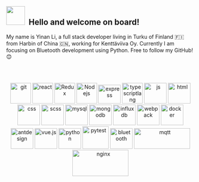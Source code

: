 <h2> <img src="https://emojis.slackmojis.com/emojis/images/1588315024/8823/hyperkitty.gif?1588315024" width="50" />&nbsp Hello and welcome on board!</h2>
<p>
My name is Yinan Li, a full stack developer living in Turku of Finland 🇫🇮 from Harbin of China 🇨🇳, working for Kenttäviiva Oy. Currently I am focusing on Bluetooth development using Python. Free to follow my GitHub! 😊 
</p>

<br />
<br />
<p align="center">
  <img src="https://www.vectorlogo.zone/logos/git-scm/git-scm-icon.svg" alt="git" width="55" height="55"/> 
  <img src="https://www.vectorlogo.zone/logos/reactjs/reactjs-icon.svg" alt="react" width="55" height="55"/>
  <img src="https://github.com/detain/svg-logos/blob/master/svg/redux.svg" alt="Redux" width="55" height="55"/>
  <img src="https://www.vectorlogo.zone/logos/nodejs/nodejs-icon.svg" alt="Nodejs" width="55" height="55"/>
  <img src="https://www.vectorlogo.zone/logos/expressjs/expressjs-ar21.svg" alt="express" width="60" height="50"/>
  <img src="https://www.vectorlogo.zone/logos/typescriptlang/typescriptlang-icon.svg" alt="typescriptlang" width="55" height="55"/>
  <img src="https://www.vectorlogo.zone/logos/javascript/javascript-icon.svg" alt="js" width="60" height="55"/>
  <img src="https://www.vectorlogo.zone/logos/w3_html5/w3_html5-icon.svg" alt="html" width="60" height="55"/>
  <img src="https://www.vectorlogo.zone/logos/w3_css/w3_css-icon.svg" alt="css" width="60" height="55"/>
  <img src="https://www.vectorlogo.zone/logos/sass-lang/sass-lang-icon.svg" alt="scss" width="60" height="55"/>
  <img src="https://www.vectorlogo.zone/logos/mysql/mysql-icon.svg" alt="mysql" width="60" height="55"/>
  <img src="https://www.vectorlogo.zone/logos/mongodb/mongodb-icon.svg" alt="mongodb" width="60" height="55"/>
  <img src="https://www.vectorlogo.zone/logos/influxdata/influxdata-icon.svg" alt="influxdb" width="60" height="55"/>
  <img src="https://www.vectorlogo.zone/logos/js_webpack/js_webpack-icon.svg" alt="webpack" width="60" height="55"/>
  <img src="https://www.vectorlogo.zone/logos/docker/docker-official.svg" alt="docker" width="60" height="55"/>
  <img src="https://gw.alipayobjects.com/zos/rmsportal/KDpgvguMpGfqaHPjicRK.svg" alt="antdesign" width="60" height="55"/>
  <img src="https://www.vectorlogo.zone/logos/vuejs/vuejs-icon.svg" alt="vue.js" width="60" height="55"/>
  <img src="https://www.vectorlogo.zone/logos/python/python-icon.svg" alt="python" width="60" height="55"/>
  <img src="https://docs.pytest.org/en/latest/_static/pytest_logo_curves.svg" alt="pytest" width="70" height="60"/>
  <img src="https://www.vectorlogo.zone/logos/bluetooth/bluetooth-icon.svg" alt="bluetooth" width="60" height="55"/>
  <img src="https://mqtt.org/assets/downloads/mqtt-logo.png" alt="mqtt" width="150" height="55"/>
  <img src="https://www.vectorlogo.zone/logos/nginx/nginx-ar21.svg" alt="nginx" width="150" height="70"/>
</p>

<!---
liyinan0501/liyinan0501 is a ✨ special ✨ repository because its `README.md` (this file) appears on your GitHub profile.
You can click the Preview link to take a look at your changes.
--->
